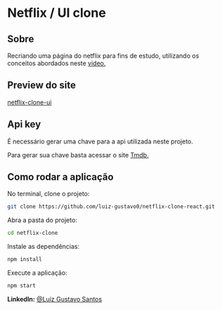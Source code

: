 # Netflix / UI clone

## Sobre

Recriando uma página do netflix para fins de estudo, utilizando os conceitos abordados neste <a href="https://www.youtube.com/watch?v=tBweoUiMsDg&t=6522s" target="_blank" rel=noopener> video. </a>

## Preview do site
<a href="https://netflix-clone-ui.netlify.app/" target="_blank" rel=noopener>netflix-clone-ui</a>

## Api key

É necessário gerar uma chave para a api utilizada neste projeto.

Para gerar sua chave basta acessar o site <a href="https://developers.themoviedb.org/3/getting-started/introduction" target="_blank" rel=noopener> Tmdb. </a>

## Como rodar a aplicação

No terminal, clone o projeto:

```sh
git clone https://github.com/luiz-gustavo0/netflix-clone-react.git
```

Abra a pasta do projeto:

```sh
cd netflix-clone
```

Instale as dependências:

```sh
npm install
```

Execute a aplicação:

```sh
npm start
```



<strong>LinkedIn:</strong> [@Luiz Gustavo Santos](https://linkedin.com/in/luiz-gustavo-santos-2a10ab196)
